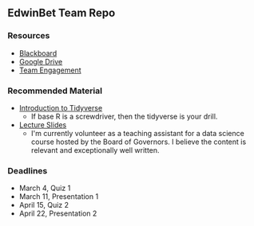 ## EdwinBet Team Repo 

### Resources
- [Blackboard](https://blackboard.gwu.edu/webapps/blackboard/execute/announcement?method=search&context=course_entry&course_id=_329835_1&handle=announcements_entry&mode=view)
- [Google Drive](https://drive.google.com/drive/folders/19CDOry6OVsJSi0LbydKPZLYdrRuIJ8M-?usp=sharing)
- [Team Engagement](https://docs.google.com/spreadsheets/d/1B2WjGDiOi3Nq-p7vBT-zga_UOfieWEFjMDfPVhdXdXY/edit?usp=sharing)

### Recommended Material
- [Introduction to Tidyverse](https://www.datacamp.com/courses/introduction-to-the-tidyverse)
  - If base R is a screwdriver, then the tidyverse is your drill.
- [Lecture Slides](https://drive.google.com/drive/folders/1CUQHMIdTpu_wUbI-NhjgHb2EQY20XotZ?usp=sharing)
  - I'm currently volunteer as a teaching assistant for a data science course hosted by the Board of Governors. I believe the content is relevant and exceptionally well written.

### Deadlines 
- March 4, Quiz 1 
- March 11, Presentation 1
- April 15, Quiz 2
- April 22, Presentation 2 


